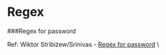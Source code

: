 # Regex

###Regex for password

Ref: Wiktor Stribiżew/Srinivas - [Regex for password](https://stackoverflow.com/questions/19605150/regex-for-password-must-contain-at-least-eight-characters-at-least-one-number-a) \

